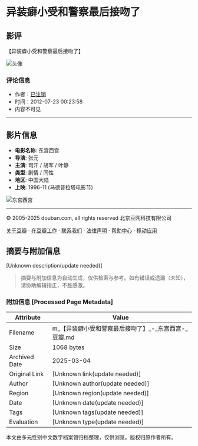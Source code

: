 # 异装癖小受和警察最后接吻了

## 影评

【异装癖小受和警察最后接吻了】

![头像](https://img1.doubanio.com/icon/user_normal.jpg)

### 评论信息
- 作者：[已注销](https://www.douban.com/people/54088426/)
- 时间：2012-07-23 00:23:58
- 内容不可见

---

## 影片信息

- **电影名称**: 东宫西宫
- **导演**: 张元
- **主演**: 司汗 / 胡军 / 叶静
- **类型**: 剧情 / 同性
- **地区**: 中国大陆
- **上映**: 1996-11 (马德普拉塔电影节)

![东宫西宫](https://img9.doubanio.com/view/photo/s_ratio_poster/public/p944507896.webp)

---

© 2005-2025 douban.com, all rights reserved 北京豆网科技有限公司

[关于豆瓣](https://www.douban.com/about) · [在豆瓣工作](https://www.douban.com/jobs) · [联系我们](https://www.douban.com/about?topic=contactus) · [法律声明](https://www.douban.com/about/legal) · [帮助中心](https://help.douban.com/) · [移动应用](https://www.douban.com/doubanapp/)
<!-- tcd_original_link https://m.douban.com/movie/review/5163494/ -->


## 摘要与附加信息

<!-- tcd_abstract -->
[Unknown description(update needed)]
<!-- tcd_abstract_end -->

> 摘要与附加信息为自动生成，仅供检索与参考。如有错误或遗漏（未知），请协助编辑指正，不胜感激。

### 附加信息 [Processed Page Metadata]

| Attribute       | Value                                  |
|-----------------|----------------------------------------|
| Filename        | m_【异装癖小受和警察最后接吻了】_-_东宫西宫-_豆瓣.md                             |
| Size            | 1068 bytes                           |
| Archived Date   | 2025-03-04                             |
| Original Link   | [Unknown link(update needed)]                       |
| Author          | [Unknown author(update needed)]                               |
| Region          | [Unknown region(update needed)]                               |
| Date            | [Unknown date(update needed)]                                 |
| Tags            | [Unknown tags(update needed)]                                 |
| Evaluation            | [Unknown type(update needed)]                                 |
<!-- tcd_table_end -->

本文由多元性别中文数字档案馆归档整理，仅供浏览。版权归原作者所有。
